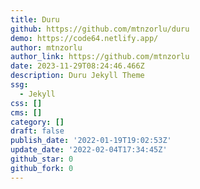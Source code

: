 ```yaml
---
title: Duru
github: https://github.com/mtnzorlu/duru
demo: https://code64.netlify.app/
author: mtnzorlu
author_link: https://github.com/mtnzorlu
date: 2023-11-29T08:24:46.466Z
description: Duru Jekyll Theme
ssg:
  - Jekyll
css: []
cms: []
category: []
draft: false
publish_date: '2022-01-19T19:02:53Z'
update_date: '2022-02-04T17:34:45Z'
github_star: 0
github_fork: 0
---
```

